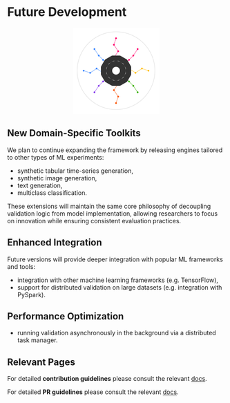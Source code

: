 # Future Development

<p align="center">
  <img src="../assets/artifact_ml_logo.svg" width="200" alt="Artifact-ML Logo">
</p>

## New Domain-Specific Toolkits

We plan to continue expanding the framework by releasing engines tailored to other types of ML experiments:

- synthetic tabular time-series generation,
- synthetic image generation,
- text generation,
- multiclass classification.

These extensions will maintain the same core philosophy of decoupling validation logic from model implementation, allowing researchers to focus on innovation while ensuring consistent evaluation practices.

## Enhanced Integration

Future versions will provide deeper integration with popular ML frameworks and tools:

- integration with other machine learning frameworks (e.g. TensorFlow),
- support for distributed validation on large datasets (e.g. integration with PySpark).

## Performance Optimization

- running validation asynchronously in the background via a distributed task manager.

## Relevant Pages

For detailed **contribution guidelines** please consult the relevant [docs](contributing.md).

For detailed **PR guidelines** please consult the relevant [docs](pull_requests.md).